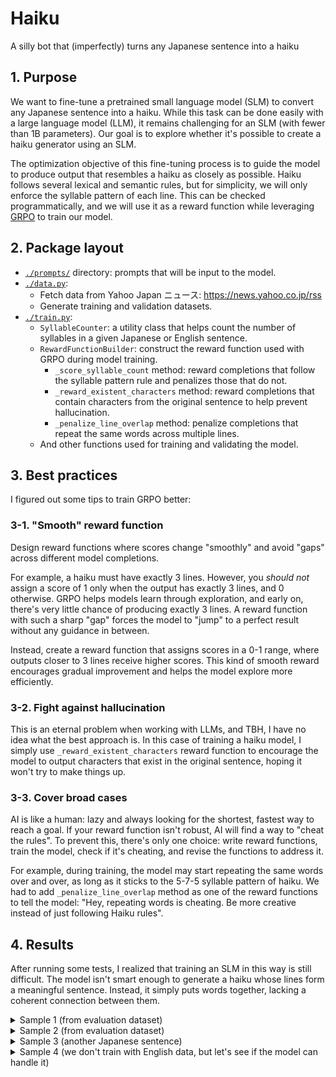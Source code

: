 # Haiku
A silly bot that (imperfectly) turns any Japanese sentence into a haiku

## 1. Purpose
We want to fine-tune a pretrained small language model (SLM) to convert any Japanese sentence into a haiku. While this task can be done easily with a large language model (LLM), it remains challenging for an SLM (with fewer than 1B parameters). Our goal is to explore whether it's possible to create a haiku generator using an SLM.

The optimization objective of this fine-tuning process is to guide the model to produce output that resembles a haiku as closely as possible. Haiku follows several lexical and semantic rules, but for simplicity, we will only enforce the syllable pattern of each line. This can be checked programmatically, and we will use it as a reward function while leveraging [GRPO](https://huggingface.co/papers/2402.03300) to train our model.

## 2. Package layout
- [`./prompts/`](./prompts/) directory: prompts that will be input to the model.
- [`./data.py`](./data.py):
    - Fetch data from Yahoo Japan ニュース: https://news.yahoo.co.jp/rss
    - Generate training and validation datasets.
- [`./train.py`](./train.py):
    - `SyllableCounter`: a utility class that helps count the number of syllables in a given Japanese or English sentence.
    - `RewardFunctionBuilder`: construct the reward function used with GRPO during model training.
        - `_score_syllable_count` method: reward completions that follow the syllable pattern rule and penalizes those that do not.
        - `_reward_existent_characters` method: reward completions that contain characters from the original sentence to help prevent hallucination.
        - `_penalize_line_overlap` method: penalize completions that repeat the same words across multiple lines.
    - And other functions used for training and validating the model.

## 3. Best practices
I figured out some tips to train GRPO better:

### 3-1. "Smooth" reward function
Design reward functions where scores change "smoothly" and avoid "gaps" across different model completions.

For example, a haiku must have exactly 3 lines. However, you *should not* assign a score of 1 only when the output has exactly 3 lines, and 0 otherwise. GRPO helps models learn through exploration, and early on, there's very little chance of producing exactly 3 lines. A reward function with such a sharp "gap" forces the model to "jump" to a perfect result without any guidance in between.

Instead, create a reward function that assigns scores in a 0-1 range, where outputs closer to 3 lines receive higher scores. This kind of smooth reward encourages gradual improvement and helps the model explore more efficiently.

### 3-2. Fight against hallucination
This is an eternal problem when working with LLMs, and TBH, I have no idea what the best approach is. In this case of training a haiku model, I simply use `_reward_existent_characters` reward function to encourage the model to output characters that exist in the original sentence, hoping it won't try to make things up.

### 3-3. Cover broad cases
AI is like a human: lazy and always looking for the shortest, fastest way to reach a goal. If your reward function isn't robust, AI will find a way to "cheat the rules". To prevent this, there's only one choice: write reward functions, train the model, check if it's cheating, and revise the functions to address it.

For example, during training, the model may start repeating the same words over and over, as long as it sticks to the 5-7-5 syllable pattern of haiku. We had to add `_penalize_line_overlap` method as one of the reward functions to tell the model: "Hey, repeating words is cheating. Be more creative instead of just following Haiku rules".

## 4. Results
After running some tests, I realized that training an SLM in this way is still difficult. The model isn't smart enough to generate a haiku whose lines form a meaningful sentence. Instead, it simply puts words together, lacking a coherent connection between them.

<details><summary>Sample 1 (from evaluation dataset)</summary>

Original sentence:
```
【軽井沢】軽井沢ホテルブレストンコート／個性豊かな会場をスタイルに合わせてセレクトHoshino Resorts Karuizawa Hotel Bleston Court古くから避暑地として愛されてきた軽井沢
```
Pretrained completion:
```
轻轻地走在轻井沢の水道旁，
各個性豊かな会場をZanzibar Styleに選び
に静かに walkers と gapminder ラフピアに荒凉な所を数えて
なる缩写の相俟いが楽しみ-medium medium mediumartz<br>
The complex of the appropriate <br>
rooms at Zanzibar Style are located near the cafe <br>
and beyond the mountain take a right under a few years pass written by Amakura Haruka.
```
Trained LoRA completion:
```
軽井沢ホテル
個性豊かな会場
スタイルセレクト
```
</details>

<details><summary>Sample 2 (from evaluation dataset)</summary>

Original sentence:
```
圧巻のローズ・ボールルック1Getty Imagesモナコ公室が主催するチャリティ・イベント、ローズ・ボールでの装いは常に注目の的
```
Pretrained completion:
```
ローズに色の点に"os brosukita"（おろせる0点にほんとうに）
在جمは式し始め着しルック(urojubi o kanigyotachi)に altındaうし
美しいモナコ公室では光役のカクテルに�
ия努カラヌトスに做了刺のローズ.CENTER.SOCKS ESPALHADA
```
Trained LoRA completion:
```
圧巻ローズ
ボールルック主催
注目装い
```
</details>

<details><summary>Sample 3 (another Japanese sentence)</summary>

Original sentence (copied from https://corp.moneyforward.com/aboutus/mission/):
```
「お金」は、人生においてツールでしかありません。しかし「お金」とは、自身と家族の身を守るため、また夢を実現するために必要不可欠な存在でもあります。私たちは「お金と前向きに向き合い、可能性を広げることができる」サービスを提供することにより、ユーザーの人生を飛躍的に豊かにすることで、より良い社会創りに貢献していきます。
```
Pretrained completion:
```
お金は手にできるツール唯が、持ち歩く echtただしお金は自身を守る当然の存在も人生の Groß potatoes
夢と可能性を広げると一層豊かに(parsed)成長し、新たな可能性を生み出したり
この社会がける.GREEN的社会利子
```
Trained LoRA completion:
```
お金ツール
自身守るため
夢あり社会
```
</details>

<details><summary>Sample 4 (we don't train with English data, but let's see if the model can handle it)</summary>

Original sentence (copied from https://github.com/features/copilot):
```
Deals with your issues. When assigned issues, GitHub Copilot plans, writes, tests, and iterates—using GitHub Actions to run code and deliver ready-to-review pull requests. Codes like an insider. GitHub Copilot hooks into MCP servers to draw on data from your repositories and external resources—working like an onboarded team member from day one. Human and agent in the loop. Comment to guide GitHub Copilot, polish your code for merge, or take over locally in your IDE.
```
Pretrained completion:
```
GitHub Copilot skillfully processes tasks.
At its core, it's a collaborative platform.
Its agents, like the insiders mentioned,
guide you through your code, polish, or refactor.
```
Trained LoRA completion:
```
Issues follow
GitHub Copilot writes
Data uses inside
```
</details>
